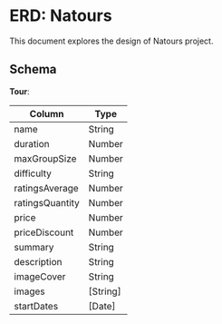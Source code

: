 # ERD: Natours

This document explores the design of Natours project.


## Schema

**Tour**:

| Column          | Type     |
| --------------- | -------- |
| name            | String   |
| duration        | Number   |
| maxGroupSize    | Number   |
| difficulty      | String   |
| ratingsAverage  | Number   |
| ratingsQuantity | Number   |
| price           | Number   |
| priceDiscount   | Number   |
| summary         | String   |
| description     | String   |
| imageCover      | String   |
| images          | [String] |
| startDates      | [Date]   |
